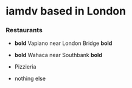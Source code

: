 # iamdv based in London

### Restaurants

 - __bold__ Vapiano near London Bridge __bold__

 - __bold__ Wahaca near Southbank __bold__

- Pizzieria

- nothing else